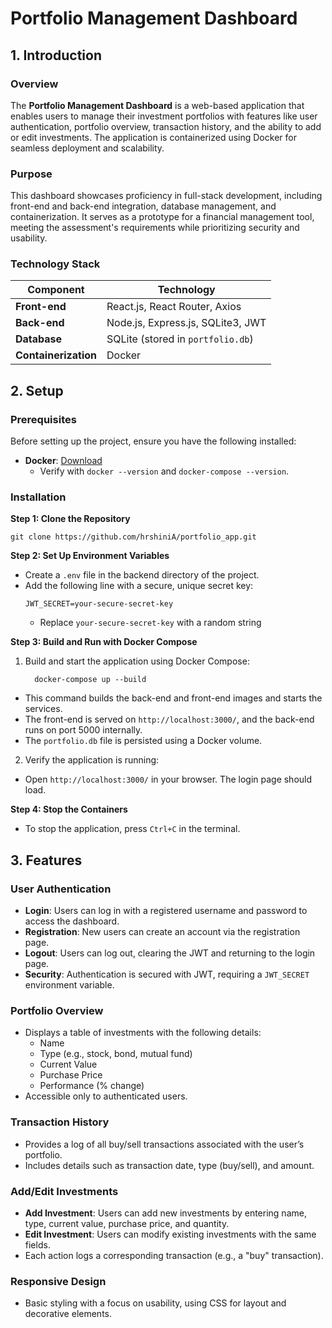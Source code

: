 # Portfolio Management Dashboard

## 1. Introduction

### Overview
The **Portfolio Management Dashboard** is a web-based application that enables users to manage their investment portfolios with features like user authentication, portfolio overview, transaction history, and the ability to add or edit investments. The application is containerized using Docker for seamless deployment and scalability.

### Purpose
This dashboard showcases proficiency in full-stack development, including front-end and back-end integration, database management, and containerization. It serves as a prototype for a financial management tool, meeting the assessment's requirements while prioritizing security and usability.

### Technology Stack
| Component       | Technology            |
|-----------------|-----------------------|
| **Front-end**   | React.js, React Router, Axios |
| **Back-end**    | Node.js, Express.js, SQLite3, JWT |
| **Database**    | SQLite (stored in `portfolio.db`) |
| **Containerization** | Docker |

## 2. Setup

### Prerequisites
Before setting up the project, ensure you have the following installed:
- **Docker**: [Download](https://www.docker.com/get-started)
  - Verify with `docker --version` and `docker-compose --version`.

### Installation
**Step 1: Clone the Repository**
```
git clone https://github.com/hrshiniA/portfolio_app.git
```

**Step 2: Set Up Environment Variables**
- Create a `.env` file in the backend directory of the project.
- Add the following line with a secure, unique secret key:
  ```
  JWT_SECRET=your-secure-secret-key
  ```
  - Replace `your-secure-secret-key` with a random string

**Step 3: Build and Run with Docker Compose**
1. Build and start the application using Docker Compose:
   ```
     docker-compose up --build
   ```
- This command builds the back-end and front-end images and starts the services.
- The front-end is served on `http://localhost:3000/`, and the back-end runs on port 5000 internally.
- The `portfolio.db` file is persisted using a Docker volume.

2. Verify the application is running:
- Open `http://localhost:3000/` in your browser. The login page should load.

**Step 4: Stop the Containers**
- To stop the application, press `Ctrl+C` in the terminal.

## 3. Features

### User Authentication
- **Login**: Users can log in with a registered username and password to access the dashboard.
- **Registration**: New users can create an account via the registration page.
- **Logout**: Users can log out, clearing the JWT and returning to the login page.
- **Security**: Authentication is secured with JWT, requiring a `JWT_SECRET` environment variable.

### Portfolio Overview
- Displays a table of investments with the following details:
  - Name
  - Type (e.g., stock, bond, mutual fund)
  - Current Value
  - Purchase Price
  - Performance (% change)
- Accessible only to authenticated users.

### Transaction History
- Provides a log of all buy/sell transactions associated with the user’s portfolio.
- Includes details such as transaction date, type (buy/sell), and amount.

### Add/Edit Investments
- **Add Investment**: Users can add new investments by entering name, type, current value, purchase price, and quantity.
- **Edit Investment**: Users can modify existing investments with the same fields.
- Each action logs a corresponding transaction (e.g., a "buy" transaction).

### Responsive Design
- Basic styling with a focus on usability, using CSS for layout and decorative elements.
